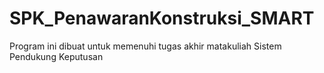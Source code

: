 # SPK_PenawaranKonstruksi_SMART

Program ini dibuat untuk memenuhi tugas akhir matakuliah Sistem Pendukung Keputusan
